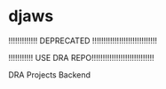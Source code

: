 # djaws
!!!!!!!!!!!!! DEPRECATED !!!!!!!!!!!!!!!!!!!!!!!!!!!!!


!!!!!!!!!!! USE DRA REPO!!!!!!!!!!!!!!!!!!!!!!!!!!!!

DRA Projects Backend
